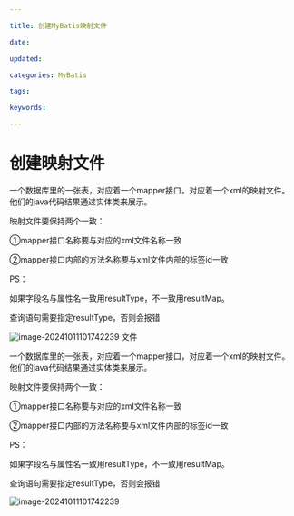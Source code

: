 ```yaml
---

title: 创建MyBatis映射文件

date: 

updated: 

categories: MyBatis

tags: 

keywords: 

---
```

# 创建映射文件

一个数据库里的一张表，对应着一个mapper接口，对应着一个xml的映射文件。  他们的java代码结果通过实体类来展示。

映射文件要保持两个一致：

①mapper接口名称要与对应的xml文件名称一致

②mapper接口内部的方法名称要与xml文件内部的标签id一致







PS：

如果字段名与属性名一致用resultType，不一致用resultMap。

查询语句需要指定resultType，否则会报错

![image-20241011101742239](./../../TyporaImage/MyBatis/image-20241011101742239.png)
文件

一个数据库里的一张表，对应着一个mapper接口，对应着一个xml的映射文件。  他们的java代码结果通过实体类来展示。

映射文件要保持两个一致：

①mapper接口名称要与对应的xml文件名称一致

②mapper接口内部的方法名称要与xml文件内部的标签id一致







PS：

如果字段名与属性名一致用resultType，不一致用resultMap。

查询语句需要指定resultType，否则会报错

![image-20241011101742239](./../../TyporaImage/MyBatis/image-20241011101742239.png)